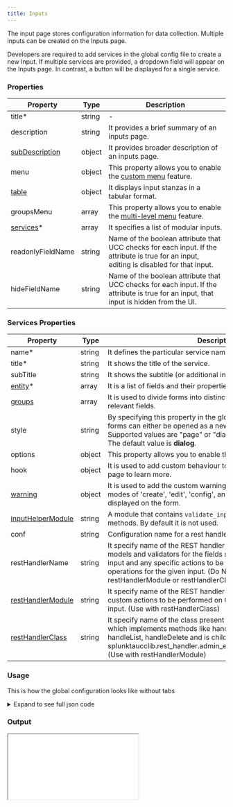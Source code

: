 ```yaml
---
title: Inputs
---
```


The input page stores configuration information for data collection. Multiple inputs can be created on the Inputs page.

Developers are required to add services in the global config file to create a new Input. If multiple services are
provided, a dropdown field will appear on the Inputs page. In contrast, a button will be displayed for a single service.

### Properties

| Property                                                                  | Type   | Description                                                                                                                              |
|---------------------------------------------------------------------------|--------|------------------------------------------------------------------------------------------------------------------------------------------|
| title<span class="required-asterisk">\*</span>                            | string | -                                                                                                                                        |
| description                                                               | string | It provides a brief summary of an inputs page.                                                                                           |
| [subDescription](../advanced/sub_description.md)                          | object | It provides broader description of an inputs page.                                                                                       |
| menu                                                                      | object | This property allows you to enable the [custom menu](../custom_ui_extensions/custom_menu.md) feature.                                    |
| [table](../table.md)                                                      | object | It displays input stanzas in a tabular format.                                                                                           |
| groupsMenu                                                                | array  | This property allows you to enable the [multi-level menu](./multilevel_menu.md) feature.                                                 |
| [services](#services-properties)<span class="required-asterisk">\*</span> | array  | It specifies a list of modular inputs.                                                                                                   |
| readonlyFieldName                                                         | string | Name of the boolean attribute that UCC checks for each input. If the attribute is true for an input, editing is disabled for that input. |
| hideFieldName                                                             | string | Name of the boolean attribute that UCC checks for each input. If the attribute is true for an input, that input is hidden from the UI.   |

### Services Properties

| Property                                                              | Type   | Description                                                                                                                                                                                                                                                                         |
| --------------------------------------------------------------------- | ------ | ----------------------------------------------------------------------------------------------------------------------------------------------------------------------------------------------------------------------------------------------------------------------------------- |
| name<span class="required-asterisk">\*</span>                         | string | It defines the particular service name.                                                                                                                                                                                                                                             |
| title<span class="required-asterisk">\*</span>                        | string | It shows the title of the service.                                                                                                                                                                                                                                                  |
| subTitle                                                              | string | It shows the subtitle (or additional information) of the service.                                                                                                                                                                                                                   |
| [entity](../entity/index.md)<span class="required-asterisk">\*</span> | array  | It is a list of fields and their properties.                                                                                                                                                                                                                                        |
| [groups](../advanced/groups_feature.md)                               | array  | It is used to divide forms into distinct sections, each comprising relevant fields.                                                                                                                                                                                                 |
| style                                                                 | string | By specifying this property in the global configuration file, the forms can either be opened as a new page or in a dialog. <br>Supported values are "page" or "dialog". <br> The default value is **dialog**.                                                                       |
| options                                                               | object | This property allows you to enable the [saveValidator](../advanced/save_validator.md) feature.                                                                                                                                                                                      |
| hook                                                                  | object | It is used to add custom behaviour to forms. Visit the [Custom Hook](../custom_ui_extensions/custom_hook.md) page to learn more.                                                                                                                                                    |
| [warning](../advanced/custom_warning.md)                              | object | It is used to add the custom warning message for each of the modes of 'create', 'edit', 'config', and 'clone'. The message is displayed on the form.                                                                                                                                |
| [inputHelperModule](./helper.md)                                      | string | A module that contains `validate_input` and `stream_events` methods. By default it is not used.                                                                                                                                                                                     |
| conf                                                                  | string | Configuration name for a rest handler.                                                                                                                                                                                                                                              |
| restHandlerName                                                       | string | It specify name of the REST handler script, that provides fields, models and validators for the fields supported under the specified input and any specific actions to be performed on CRUD operations for the given input. (Do NOT use with restHandlerModule or restHandlerClass) |
| [restHandlerModule](../advanced/custom_rest_handler.md)               | string | It specify name of the REST handler script that implements the custom actions to be performed on CRUD operations for the given input. (Use with restHandlerClass)                                                                                                                   |
| [restHandlerClass](../advanced/custom_rest_handler.md)                | string | It specify name of the class present in the restHandlerModule, which implements methods like handleCreate, handleEdit, handleList, handleDelete and is child class of splunktaucclib.rest_handler.admin_external.AdminExternalHandler. (Use with restHandlerModule)                 |

### Usage

This is how the global configuration looks like without tabs
<details>
  <summary>Expand to see full json code </summary>
  ```json
  --8<-- "ui/src/pages/Input/stories/globalConfig.json"
```
</details>

### Output

<iframe src="/addonfactory-ucc-generator/storybook/?path=/story/pages-inputpage--input-page-view&full=1&shortcuts=false&singleStory=true"></ifame>
